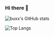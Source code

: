 ### Hi there 👋

![buxx's GitHub stats](https://github-readme-stats.vercel.app/api?username=buxx&show_icons=true&theme=dracula)

![Top Langs](https://github-readme-stats.vercel.app/api/top-langs/?username=buxx&hide_progress=false&layout=compact)
